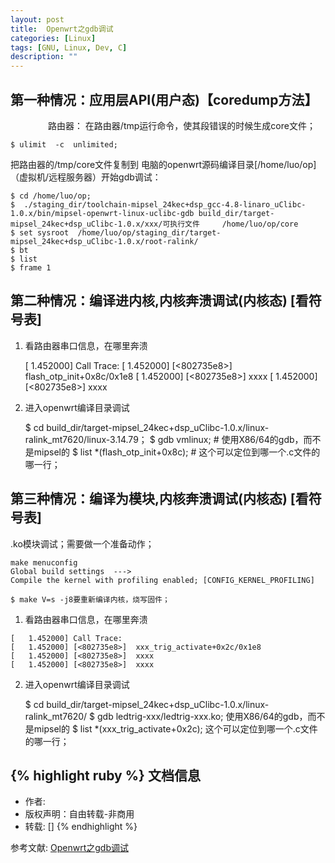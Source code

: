 ```yaml
---
layout: post
title:  Openwrt之gdb调试
categories: [Linux]
tags: [GNU, Linux, Dev, C]
description: ""
---
```


## 第一种情况：应用层API(用户态)【coredump方法】
&emsp;&emsp;&emsp;&emsp; 路由器： 在路由器/tmp运行命令，使其段错误的时候生成core文件；

    $ ulimit  -c  unlimited; 

把路由器的/tmp/core文件复制到 电脑的openwrt源码编译目录[/home/luo/op]（虚拟机/远程服务器）开始gdb调试：

    $ cd /home/luo/op;
    $  ./staging_dir/toolchain-mipsel_24kec+dsp_gcc-4.8-linaro_uClibc-1.0.x/bin/mipsel-openwrt-linux-uclibc-gdb build_dir/target-mipsel_24kec+dsp_uClibc-1.0.x/xxx/可执行文件     /home/luo/op/core
    $ set sysroot  /home/luo/op/staging_dir/target-mipsel_24kec+dsp_uClibc-1.0.x/root-ralink/
    $ bt
    $ list
    $ frame 1


## 第二种情况：编译进内核,内核奔溃调试(内核态) [看符号表]

1. 看路由器串口信息，在哪里奔溃

    [   1.452000] Call Trace:
    [   1.452000] [<802735e8>]  flash_otp_init+0x8c/0x1e8
    [   1.452000] [<802735e8>]  xxxx
    [   1.452000] [<802735e8>]  xxxx

2. 进入openwrt编译目录调试

    $ cd build_dir/target-mipsel_24kec+dsp_uClibc-1.0.x/linux-ralink_mt7620/linux-3.14.79；
    $ gdb  vmlinux;                # 使用X86/64的gdb，而不是mipsel的 
    $ list *(flash_otp_init+0x8c); # 这个可以定位到哪一个.c文件的哪一行；


## 第三种情况：编译为模块,内核奔溃调试(内核态)  [看符号表]

.ko模块调试；需要做一个准备动作；

```
make menuconfig
Global build settings  --->
Compile the kernel with profiling enabled; [CONFIG_KERNEL_PROFILING]

$ make V=s -j8要重新编译内核，烧写固件；
```


1. 看路由器串口信息，在哪里奔溃

```
[   1.452000] Call Trace:
[   1.452000] [<802735e8>]  xxx_trig_activate+0x2c/0x1e8
[   1.452000] [<802735e8>]  xxxx
[   1.452000] [<802735e8>]  xxxx
```

2. 进入openwrt编译目录调试

    $ cd  build_dir/target-mipsel_24kec+dsp_uClibc-1.0.x/linux-ralink_mt7620/
    $ gdb ledtrig-xxx/ledtrig-xxx.ko;  使用X86/64的gdb，而不是mipsel的
    $ list *(xxx_trig_activate+0x2c); 这个可以定位到哪一个.c文件的哪一行；


{% highlight ruby %}
文档信息
--------------
* 作者:
* 版权声明：自由转载-非商用
* 转载: []
{% endhighlight %}

参考文献: 
[Openwrt之gdb调试](http://www.openwrt.pro/post-291.html)

[jekyll]:      http://jekyllrb.com
[jekyll-gh]:   https://github.com/jekyll/jekyll
[jekyll-help]: https://github.com/jekyll/jekyll-help
